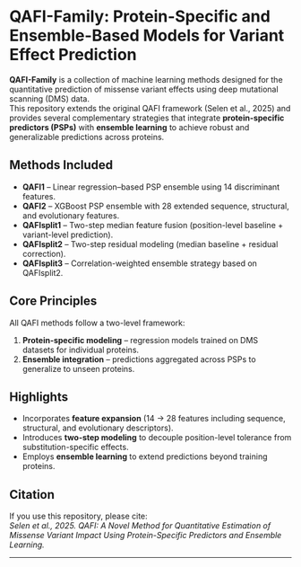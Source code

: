 # QAFI-Family: Protein-Specific and Ensemble-Based Models for Variant Effect Prediction

**QAFI-Family** is a collection of machine learning methods designed for the quantitative prediction of missense variant effects using deep mutational scanning (DMS) data.  
This repository extends the original QAFI framework (Selen et al., 2025) and provides several complementary strategies that integrate **protein-specific predictors (PSPs)** with **ensemble learning** to achieve robust and generalizable predictions across proteins.

## Methods Included
- **QAFI1** – Linear regression–based PSP ensemble using 14 discriminant features.  
- **QAFI2** – XGBoost PSP ensemble with 28 extended sequence, structural, and evolutionary features.  
- **QAFIsplit1** – Two-step median feature fusion (position-level baseline + variant-level prediction).  
- **QAFIsplit2** – Two-step residual modeling (median baseline + residual correction).  
- **QAFIsplit3** – Correlation-weighted ensemble strategy based on QAFIsplit2.  

## Core Principles
All QAFI methods follow a two-level framework:
1. **Protein-specific modeling** – regression models trained on DMS datasets for individual proteins.  
2. **Ensemble integration** – predictions aggregated across PSPs to generalize to unseen proteins.  

## Highlights
- Incorporates **feature expansion** (14 → 28 features including sequence, structural, and evolutionary descriptors).  
- Introduces **two-step modeling** to decouple position-level tolerance from substitution-specific effects.  
- Employs **ensemble learning** to extend predictions beyond training proteins.  

## Citation
If you use this repository, please cite:  
*Selen et al., 2025. QAFI: A Novel Method for Quantitative Estimation of Missense Variant Impact Using Protein-Specific Predictors and Ensemble Learning.*  

---
